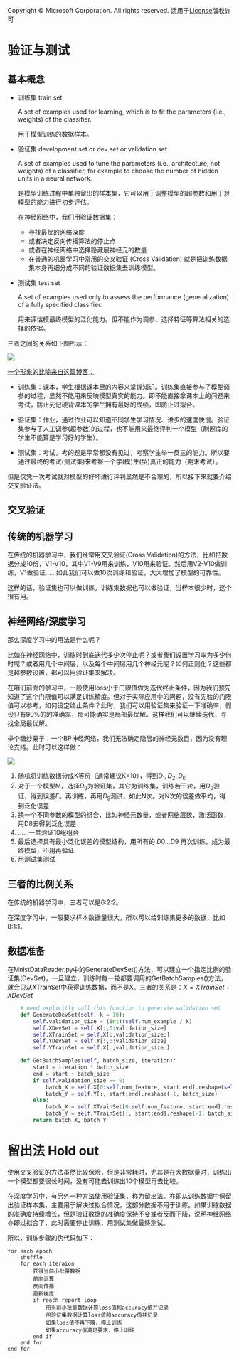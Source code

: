 Copyright © Microsoft Corporation. All rights reserved.
  适用于[License](https://github.com/Microsoft/ai-edu/blob/master/LICENSE.md)版权许可

# 验证与测试

## 基本概念

- 训练集 train set

  A set of examples used for learning, which is to fit the parameters (i.e., weights) of the classifier. 
  
  用于模型训练的数据样本。

- 验证集 development set or dev set or validation set

  A set of examples used to tune the parameters (i.e., architecture, not weights) of a classifier, for example to choose the number of hidden units in a neural network. 

  是模型训练过程中单独留出的样本集，它可以用于调整模型的超参数和用于对模型的能力进行初步评估。
  
  在神经网络中，我们用验证数据集：
  - 寻找最优的网络深度
  - 或者决定反向传播算法的停止点
  - 或者在神经网络中选择隐藏层神经元的数量
  - 在普通的机器学习中常用的交叉验证 (Cross Validation) 就是把训练数据集本身再细分成不同的验证数据集去训练模型。

- 测试集 test set

  A set of examples used only to assess the performance (generalization) of a fully specified classifier. 

  用来评估模最终模型的泛化能力。但不能作为调参、选择特征等算法相关的选择的依据。

三者之间的关系如下图所示：

<img src="./Images/12/dataset.png"/>

[一个形象的比喻来自这篇博客：](https://blog.csdn.net/kieven2008/article/details/81582591)

- 训练集：课本，学生根据课本里的内容来掌握知识。训练集直接参与了模型调参的过程，显然不能用来反映模型真实的能力。即不能直接拿课本上的问题来考试，防止死记硬背课本的学生拥有最好的成绩，即防止过拟合。

- 验证集：作业，通过作业可以知道不同学生学习情况、进步的速度快慢。验证集参与了人工调参(超参数)的过程，也不能用来最终评判一个模型（刷题库的学生不能算是学习好的学生）。

- 测试集：考试，考的题是平常都没有见过，考察学生举一反三的能力。所以要通过最终的考试(测试集)来考察一个学(模)生(型)真正的能力（期末考试）。

但是仅凭一次考试就对模型的好坏进行评判显然是不合理的，所以接下来就要介绍交叉验证法。

## 交叉验证

## 传统的机器学习

在传统的机器学习中，我们经常用交叉验证(Cross Validation)的方法，比如把数据分成10份，V1-V10，其中V1-V9用来训练，V10用来验证。然后用V2-V10做训练，V1做验证......如此我们可以做10次训练和验证，大大增加了模型的可靠性。

这样的话，验证集也可以做训练，训练集数据也可以做验证，当样本很少时，这个很有用。

## 神经网络/深度学习

那么深度学习中的用法是什么呢？

比如在神经网络中，训练时到底迭代多少次停止呢？或者我们设置学习率为多少何时呢？或者用几个中间层，以及每个中间层用几个神经元呢？如何正则化？这些都是超参数设置，都可以用验证集来解决。

在咱们前面的学习中，一般使用loss小于门限值做为迭代终止条件，因为我们预先知道了这个门限值可以满足训练精度。但对于实际应用中的问题，没有先验的门限值可以参考，如何设定终止条件？此时，我们可以用验证集来验证一下准确率，假设只有90%的的准确率，那可能确实是局部最优解。这样我们可以继续迭代，寻找全局最优解。

举个糖炒栗子：一个BP神经网络，我们无法确定隐层的神经元数目，因为没有理论支持。此时可以这样做：

<img src="./Images/12/CrossValidation.png"/>

1. 随机将训练数据分成K等份（通常建议K=10），得到$D_1, D_2, D_k$
2. 对于一个模型M，选择$D_9$为验证集，其它为训练集，训练若干轮，用$D_9$验证，得到误差$E$。再训练，再用$D_9$测试，如此N次。对N次的误差做平均，得到泛化误差
3. 换一个不同参数的模型的组合，比如神经元数量，或者网络层数，激活函数，用D8去得到泛化误差
4. ......一共验证10组组合
5. 最后选择具有最小泛化误差的模型结构，用所有的 $D0...D9$ 再次训练，成为最终模型，不用再验证
6. 用测试集测试

## 三者的比例关系

在传统的机器学习中，三者可以是6:2:2。

在深度学习中，一般要求样本数据量很大，所以可以给训练集更多的数据，比如8:1:1。

## 数据准备

在MnistDataReader.py中的GenerateDevSet()方法，可以建立一个指定比例的验证集(DevSet)，一旦建立，训练时每一轮都要调用的GetBatchSamples()方法，就会只从XTrainSet中获得训练数据，而不是X。三者的关系是：$X = XTrainSet + XDevSet$

```Python
    # need explicitly call this function to generate validation set
    def GenerateDevSet(self, k = 10):
        self.validation_size = (int)(self.num_example / k)
        self.XDevSet = self.X[:,0:validation_size]
        self.XTrainSet = self.X[:,validation_size:]
        self.YDevSet = self.Y[:,0:validation_size]
        self.YTrainSet = self.X[:,validation_size:]

    def GetBatchSamples(self, batch_size, iteration):
        start = iteration * batch_size
        end = start + batch_size
        if self.validation_size == 0:
            batch_X = self.X[0:self.num_feature, start:end].reshape(self.num_feature, batch_size)
            batch_Y = self.Y[:, start:end].reshape(-1, batch_size)
        else:
            batch_X = self.XTrainSet[0:self.num_feature, start:end].reshape(self.num_feature, batch_size)
            batch_Y = self.YTrainSet[:, start:end].reshape(-1, batch_size)
        return batch_X, batch_Y
```

# 留出法 Hold out

使用交叉验证的方法虽然比较保险，但是非常耗时，尤其是在大数据量时，训练出一个模型都要很长时间，没有可能去训练出10个模型再去比较。

在深度学习中，有另外一种方法使用验证集，称为留出法。亦即从训练数据中保留出验证样本集，主要用于解决过拟合情况，这部分数据不用于训练。如果训练数据的准确度持续增长，但是验证数据的准确度保持不变或者反而下降，说明神经网络亦即过拟合了，此时需要停止训练，用测试集做最终测试。

所以，训练步骤的伪代码如下：

```
for each epoch
    shuffle
    for each iteraion
        获得当前小批量数据
        前向计算
        反向传播
        更新梯度
        if reach report loop
            用当前小批量数据计算loss值和accuracy值并记录
            用验证集数据计算loss值和accuracy值并记录
            如果loss值不再下降，停止训练
            如果accuracy值满足要求，停止训练
        end if
    end for
end for
```